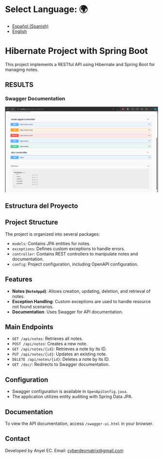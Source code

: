 # **Select Language:** 🌍
- [Español (Spanish)](README-es.md)
- [English](README.md)

# Hibernate Project with Spring Boot

This project implements a RESTful API using Hibernate and Spring Boot for managing notes.
## RESULTS
### Swagger Documentation
![Alt text](api_doc/doc_api.png)
## Estructura del Proyecto
## Project Structure

The project is organized into several packages:

- `models`: Contains JPA entities for notes.
- `exceptions`: Defines custom exceptions to handle errors.
- `controller`: Contains REST controllers to manipulate notes and documentation.
- `config`: Project configuration, including OpenAPI configuration.

## Features

- **Notes (`NoteAppd`)**: Allows creation, updating, deletion, and retrieval of notes.
- **Exception Handling**: Custom exceptions are used to handle resource not found scenarios.
- **Documentation**: Uses Swagger for API documentation.

## Main Endpoints

- `GET /api/notes`: Retrieves all notes.
- `POST /api/notes`: Creates a new note.
- `GET /api/notes/{id}`: Retrieves a note by its ID.
- `PUT /api/notes/{id}`: Updates an existing note.
- `DELETE /api/notes/{id}`: Deletes a note by its ID.
- `GET /doc/`: Redirects to Swagger documentation.

## Configuration

- Swagger configuration is available in `OpenApiConfig.java`.
- The application utilizes entity auditing with Spring Data JPA.

## Documentation

To view the API documentation, access `/swagger-ui.html` in your browser.

## Contact

Developed by Anyel EC.
Email: cyberdevmatrix@gmail.com

